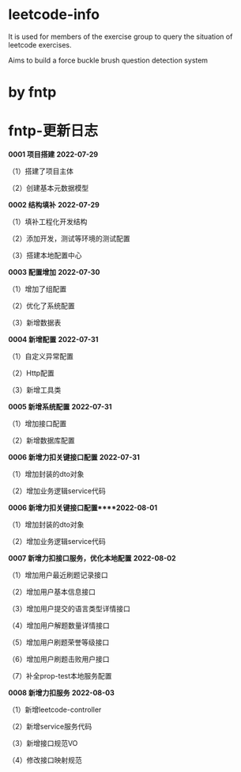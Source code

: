 # leetcode-info

It is used for members of the exercise group to query the situation of leetcode exercises.

Aims to build a force buckle brush question detection system

# by fntp

# fntp-更新日志
**0001 项目搭建** **2022-07-29**
<p>（1）搭建了项目主体</p>
<p>（2）创建基本元数据模型</p>

**0002 结构填补** **2022-07-29**
<p>（1）填补工程化开发结构</p>
<p>（2）添加开发，测试等环境的测试配置</p>
<p>（3）搭建本地配置中心</p>

**0003 配置增加** **2022-07-30**
<p>（1）增加了组配置</p>
<p>（2）优化了系统配置</p>
<p>（3）新增数据表</p>

**0004 新增配置** **2022-07-31**
<p>（1）自定义异常配置</p>
<p>（2）Http配置</p>
<p>（3）新增工具类</p>

**0005 新增系统配置** **2022-07-31**
<p>（1）增加接口配置</p>
<p>（2）新增数据库配置</p>

**0006 新增力扣关键接口配置** **2022-07-31**
<p>（1）增加封装的dto对象</p>
<p>（2）增加业务逻辑service代码</p>

**0006 新增力扣关键接口配置****2022-08-01**
<p>（1）增加封装的dto对象</p>
<p>（2）增加业务逻辑service代码</p>

**0007 新增力扣接口服务，优化本地配置** **2022-08-02**
<p>（1）增加用户最近刷题记录接口</p>
<p>（2）增加用户基本信息接口</p>
<p>（3）增加用户提交的语言类型详情接口</p>
<p>（4）增加用户解题数量详情接口</p>
<p>（5）增加用户刷题荣誉等级接口</p>
<p>（6）增加用户刷题击败用户接口</p>
<p>（7）补全prop-test本地服务配置</p>

**0008 新增力扣服务** **2022-08-03**
<p>（1）新增leetcode-controller</p>
<p>（2）新增service服务代码</p>
<p>（3）新增接口规范VO</p>
<p>（4）修改接口映射规范</p>